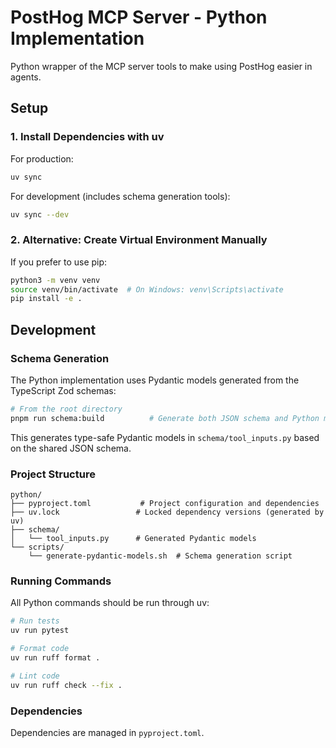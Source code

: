 # PostHog MCP Server - Python Implementation

Python wrapper of the MCP server tools to make using PostHog easier in agents.

## Setup

### 1. Install Dependencies with uv

For production:

```bash
uv sync
```

For development (includes schema generation tools):

```bash
uv sync --dev
```

### 2. Alternative: Create Virtual Environment Manually

If you prefer to use pip:

```bash
python3 -m venv venv
source venv/bin/activate  # On Windows: venv\Scripts\activate
pip install -e .
```

## Development

### Schema Generation

The Python implementation uses Pydantic models generated from the TypeScript Zod schemas:

```bash
# From the root directory
pnpm run schema:build          # Generate both JSON schema and Python models
```

This generates type-safe Pydantic models in `schema/tool_inputs.py` based on the shared JSON schema.

### Project Structure

```
python/
├── pyproject.toml           # Project configuration and dependencies
├── uv.lock                 # Locked dependency versions (generated by uv)
├── schema/
│   └── tool_inputs.py      # Generated Pydantic models
└── scripts/
    └── generate-pydantic-models.sh  # Schema generation script
```

### Running Commands

All Python commands should be run through uv:

```bash
# Run tests
uv run pytest

# Format code
uv run ruff format .

# Lint code
uv run ruff check --fix .
```

### Dependencies

Dependencies are managed in `pyproject.toml`.